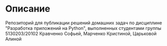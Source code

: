 # Описание
Репозиторий для публикации решений домашних задач по дисциплине "Разработка приложений на Python", выполненных студентами группы 5130203/20102 Кравченко Софьей, Марченко Кристиной, Царьковой Алиной
